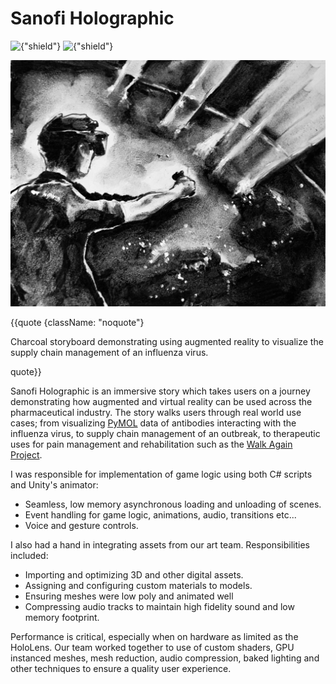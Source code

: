 # Sanofi Holographic
![{"shield"}](https://img.shields.io/badge/Engine-Unity-red.svg)
![{"shield"}](https://img.shields.io/badge/Platform-Microsoft%20HoloLens-blue.svg)

![Charcoal storyboard of someone using an AR headset to visualize an influenza outbreak.{"square-framed"}](/img/project/sanofi.jpg)

{{quote {className: "noquote"}

Charcoal storyboard demonstrating using augmented reality to visualize the supply chain management of an influenza virus.

quote}}


Sanofi Holographic is an immersive story which takes users on a journey demonstrating how augmented and virtual reality can be used across the pharmaceutical industry. The story walks users through real world use cases; from visualizing [PyMOL][pymol] data of antibodies interacting with the influenza virus, to supply chain management of an outbreak, to therapeutic uses for pain management and rehabilitation such as the [Walk Again Project][walkagain].

I was responsible for implementation of game logic using both C# scripts and Unity's animator:

- Seamless, low memory asynchronous loading and unloading of scenes.
- Event handling for game logic, animations, audio, transitions etc...
- Voice and gesture controls.

I also had a hand in integrating assets from our art team. Responsibilities included:

- Importing and optimizing 3D and other digital assets.
- Assigning and configuring custom materials to models.
- Ensuring meshes were low poly and animated well
- Compressing audio tracks to maintain high fidelity sound and low memory footprint.

Performance is critical, especially when on hardware as limited as the HoloLens. Our team worked together to use of custom shaders, GPU instanced meshes, mesh reduction, audio compression, baked lighting and other techniques to ensure a quality user experience.

[pymol]: https://pymol.org/2/
[walkagain]: https://today.duke.edu/2016/08/paraplegics-take-step-regain-movement
